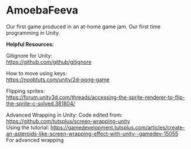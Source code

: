 # AmoebaFeeva
Our first game produced in an at-home game jam. Our first time programming in Unity.

**Helpful Resources:**

Gitignore for Unity:  
https://github.com/github/gitignore

How to move using keys:  
https://noobtuts.com/unity/2d-pong-game

Flipping sprites:  
https://forum.unity3d.com/threads/accessing-the-sprite-renderer-to-flip-the-sprite-c-solved.381804/

Advanced Wrapping in Unity:
Code edited from:
https://github.com/tutsplus/screen-wrapping-unity   
Using the tutorial:
https://gamedevelopment.tutsplus.com/articles/create-an-asteroids-like-screen-wrapping-effect-with-unity--gamedev-15055  
For advanced wrapping
